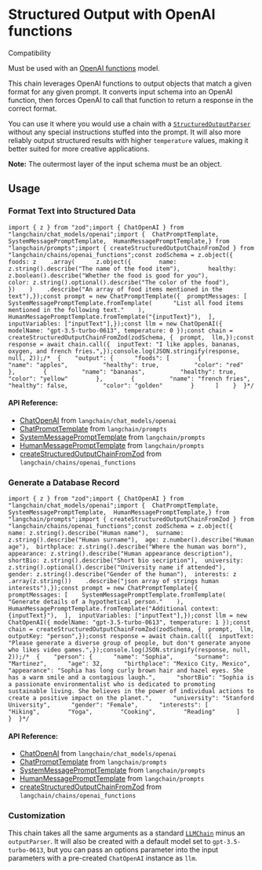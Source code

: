 Structured Output with OpenAI functions
=======================================

Compatibility

Must be used with an [OpenAI functions](https://platform.openai.com/docs/guides/gpt/function-calling) model.

This chain leverages OpenAI functions to output objects that match a given format for any given prompt. It converts input schema into an OpenAI function, then forces OpenAI to call that function to return a response in the correct format.

You can use it where you would use a chain with a [`StructuredOutputParser`](/docs/modules/model_io/output_parsers) without any special instructions stuffed into the prompt. It will also more reliably output structured results with higher `temperature` values, making it better suited for more creative applications.

**Note:** The outermost layer of the input schema must be an object.

Usage[​](#usage "Direct link to Usage")
---------------------------------------

### Format Text into Structured Data[​](#format-text-into-structured-data "Direct link to Format Text into Structured Data")

    import { z } from "zod";import { ChatOpenAI } from "langchain/chat_models/openai";import {  ChatPromptTemplate,  SystemMessagePromptTemplate,  HumanMessagePromptTemplate,} from "langchain/prompts";import { createStructuredOutputChainFromZod } from "langchain/chains/openai_functions";const zodSchema = z.object({  foods: z    .array(      z.object({        name: z.string().describe("The name of the food item"),        healthy: z.boolean().describe("Whether the food is good for you"),        color: z.string().optional().describe("The color of the food"),      })    )    .describe("An array of food items mentioned in the text"),});const prompt = new ChatPromptTemplate({  promptMessages: [    SystemMessagePromptTemplate.fromTemplate(      "List all food items mentioned in the following text."    ),    HumanMessagePromptTemplate.fromTemplate("{inputText}"),  ],  inputVariables: ["inputText"],});const llm = new ChatOpenAI({ modelName: "gpt-3.5-turbo-0613", temperature: 0 });const chain = createStructuredOutputChainFromZod(zodSchema, {  prompt,  llm,});const response = await chain.call({  inputText: "I like apples, bananas, oxygen, and french fries.",});console.log(JSON.stringify(response, null, 2));/*  {    "output": {      "foods": [        {          "name": "apples",          "healthy": true,          "color": "red"        },        {          "name": "bananas",          "healthy": true,          "color": "yellow"        },        {          "name": "french fries",          "healthy": false,          "color": "golden"        }      ]    }  }*/

#### API Reference:

*   [ChatOpenAI](/docs/api/chat_models_openai/classes/ChatOpenAI) from `langchain/chat_models/openai`
*   [ChatPromptTemplate](/docs/api/prompts/classes/ChatPromptTemplate) from `langchain/prompts`
*   [SystemMessagePromptTemplate](/docs/api/prompts/classes/SystemMessagePromptTemplate) from `langchain/prompts`
*   [HumanMessagePromptTemplate](/docs/api/prompts/classes/HumanMessagePromptTemplate) from `langchain/prompts`
*   [createStructuredOutputChainFromZod](/docs/api/chains_openai_functions/functions/createStructuredOutputChainFromZod) from `langchain/chains/openai_functions`

### Generate a Database Record[​](#generate-a-database-record "Direct link to Generate a Database Record")

    import { z } from "zod";import { ChatOpenAI } from "langchain/chat_models/openai";import {  ChatPromptTemplate,  SystemMessagePromptTemplate,  HumanMessagePromptTemplate,} from "langchain/prompts";import { createStructuredOutputChainFromZod } from "langchain/chains/openai_functions";const zodSchema = z.object({  name: z.string().describe("Human name"),  surname: z.string().describe("Human surname"),  age: z.number().describe("Human age"),  birthplace: z.string().describe("Where the human was born"),  appearance: z.string().describe("Human appearance description"),  shortBio: z.string().describe("Short bio secription"),  university: z.string().optional().describe("University name if attended"),  gender: z.string().describe("Gender of the human"),  interests: z    .array(z.string())    .describe("json array of strings human interests"),});const prompt = new ChatPromptTemplate({  promptMessages: [    SystemMessagePromptTemplate.fromTemplate(      "Generate details of a hypothetical person."    ),    HumanMessagePromptTemplate.fromTemplate("Additional context: {inputText}"),  ],  inputVariables: ["inputText"],});const llm = new ChatOpenAI({ modelName: "gpt-3.5-turbo-0613", temperature: 1 });const chain = createStructuredOutputChainFromZod(zodSchema, {  prompt,  llm,  outputKey: "person",});const response = await chain.call({  inputText:    "Please generate a diverse group of people, but don't generate anyone who likes video games.",});console.log(JSON.stringify(response, null, 2));/*  {    "person": {      "name": "Sophia",      "surname": "Martinez",      "age": 32,      "birthplace": "Mexico City, Mexico",      "appearance": "Sophia has long curly brown hair and hazel eyes. She has a warm smile and a contagious laugh.",      "shortBio": "Sophia is a passionate environmentalist who is dedicated to promoting sustainable living. She believes in the power of individual actions to create a positive impact on the planet.",      "university": "Stanford University",      "gender": "Female",      "interests": [        "Hiking",        "Yoga",        "Cooking",        "Reading"      ]    }  }*/

#### API Reference:

*   [ChatOpenAI](/docs/api/chat_models_openai/classes/ChatOpenAI) from `langchain/chat_models/openai`
*   [ChatPromptTemplate](/docs/api/prompts/classes/ChatPromptTemplate) from `langchain/prompts`
*   [SystemMessagePromptTemplate](/docs/api/prompts/classes/SystemMessagePromptTemplate) from `langchain/prompts`
*   [HumanMessagePromptTemplate](/docs/api/prompts/classes/HumanMessagePromptTemplate) from `langchain/prompts`
*   [createStructuredOutputChainFromZod](/docs/api/chains_openai_functions/functions/createStructuredOutputChainFromZod) from `langchain/chains/openai_functions`

### Customization[​](#customization "Direct link to Customization")

This chain takes all the same arguments as a standard [`LLMChain`](/docs/modules/chains/foundational/llm_chain) minus an `outputParser`. It will also be created with a default model set to `gpt-3.5-turbo-0613`, but you can pass an options parameter into the input parameters with a pre-created `ChatOpenAI` instance as `llm`.